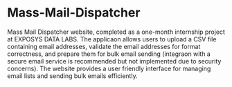 # Mass-Mail-Dispatcher
Mass Mail Dispatcher website, completed as a one-month internship project at EXPOSYS DATA LABS. The applicaon allows users to upload a CSV file containing email addresses, validate the email addresses for format correctness, and prepare them for bulk email sending (integraon with a secure email service is recommended but not implemented due to security concerns). The website provides a user friendly interface for managing email lists and sending bulk emails efficiently.
